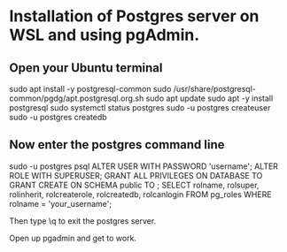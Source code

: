 # Installation of Postgres server on WSL and using pgAdmin.

## Open your Ubuntu terminal
sudo apt install -y postgresql-common
sudo /usr/share/postgresql-common/pgdg/apt.postgresql.org.sh
sudo apt update
sudo apt -y install postgresql
sudo systemctl status postgres
sudo -u postgres createuser <username>
sudo -u postgres createdb <dbname>

## Now enter the postgres command line
sudo -u postgres psql
ALTER USER <username> WITH PASSWORD 'username';
ALTER ROLE <username> WITH SUPERUSER;
GRANT ALL PRIVILEGES ON DATABASE <dbname> TO <username>
GRANT CREATE ON SCHEMA public TO <username>;
SELECT rolname, rolsuper, rolinherit, rolcreaterole, rolcreatedb, rolcanlogin FROM pg_roles WHERE rolname = 'your_username';


Then type \q to exit the postgres server.

Open up pgadmin and get to work.
